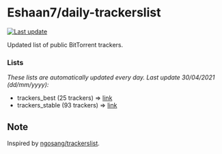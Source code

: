 
# Eshaan7/daily-trackerslist 

[![Last update](https://img.shields.io/badge/Last%20update-30/04/2021-blue.svg)](#)

Updated list of public BitTorrent trackers.

### Lists
*These lists are automatically updated every day. Last update 30/04/2021 (_dd/mm/yyyy_):*

* trackers_best (25 trackers) => [link](https://raw.githubusercontent.com/eshaan7/daily-trackerslist/master/trackers_best.txt)
* trackers_stable (93 trackers) => [link](https://raw.githubusercontent.com/eshaan7/daily-trackerslist/master/trackers_stable.txt)

## Note

Inspired by [ngosang/trackerslist](https://github.com/ngosang/trackerslist).
